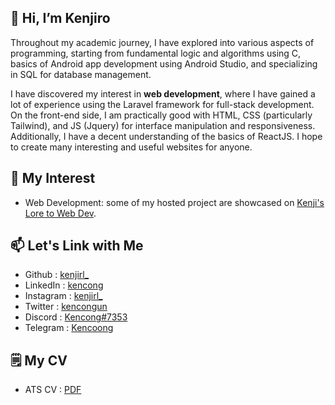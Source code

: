 ## 👋 Hi, I’m Kenjiro

Throughout my academic journey, I have explored into various aspects of programming, starting from fundamental logic and algorithms using C, basics of Android app development using Android Studio, and specializing in SQL for database management.

I have discovered my interest in **web development**, where I have gained a lot of experience using the Laravel framework for full-stack development. On the front-end side, I am practically good with HTML, CSS (particularly Tailwind), and JS (Jquery) for interface manipulation and responsiveness. Additionally, I have a decent understanding of the basics of ReactJS. I hope to create many interesting and useful websites for anyone.

## 👀 My Interest

- Web Development: some of my hosted project are showcased on [Kenji's Lore to Web Dev](https://kenjirl.github.io).

## 📫 Let's Link with Me

- Github : [kenjirl_](https://github.com/Kenjirl)
- LinkedIn : [kencong](https://www.linkedin.com/in/kencong/)
- Instagram : [kenjirl_](https://www.instagram.com/kenjirl_/)
- Twitter : [kencongun](https://twitter.com/kencongun)
- Discord : [Kencong#7353](https://www.discordapp.com/users/Kencong#7353)
- Telegram : [Kencoong](https://t.me/Kencoong)

## 🗒️ My CV

- ATS CV : [PDF](https://drive.google.com/file/d/1_vJ8IRuzT1srct-tKH0yKAagEJLXV7qR/view?usp=sharing)
